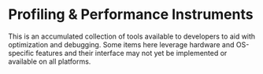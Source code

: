 # Profiling & Performance Instruments

This is an accumulated collection of tools available to developers to aid with
optimization and debugging. Some items here leverage hardware and OS-specific
features and their interface may not yet be implemented or available on all
platforms.
